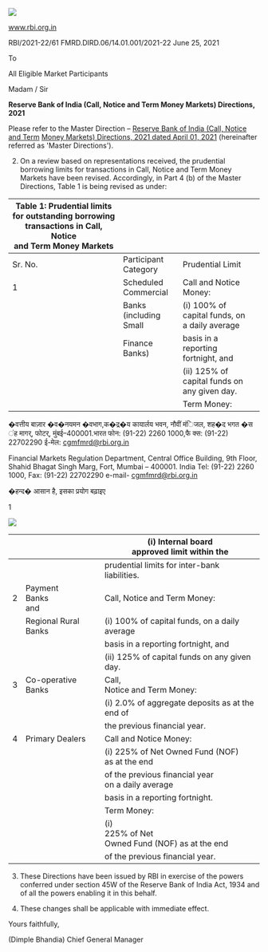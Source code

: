 ![](_page_0_Picture_0.jpeg)

www.rbi.org.in

RBI/2021-22/61 FMRD.DIRD.06/14.01.001/2021-22 June 25, 2021

To

All Eligible Market Participants

Madam / Sir

**Reserve Bank of India (Call, Notice and Term Money Markets) Directions, 2021**

Please refer to the Master Direction – [Reserve Bank of India \(Call, Notice and Term](https://www.rbi.org.in/Scripts/NotificationUser.aspx?Id=12061&Mode=0)  [Money Markets\) Directions, 2021 dated April 01, 2021](https://www.rbi.org.in/Scripts/NotificationUser.aspx?Id=12061&Mode=0) (hereinafter referred as 'Master Directions').

2. On a review based on representations received, the prudential borrowing limits for transactions in Call, Notice and Term Money Markets have been revised. Accordingly, in Part 4 (b) of the Master Directions, Table 1 is being revised as under:

| Table 1: Prudential limits for outstanding borrowing transactions in Call, Notice<br>and Term Money Markets |                              |                                               |  |
|-------------------------------------------------------------------------------------------------------------|------------------------------|-----------------------------------------------|--|
| Sr. No.                                                                                                     | Participant Category         | Prudential Limit                              |  |
| 1                                                                                                           | Scheduled<br>Commercial      | Call and Notice Money:                        |  |
|                                                                                                             | Banks<br>(including<br>Small | (i) 100% of capital funds, on a daily average |  |
|                                                                                                             | Finance Banks)               | basis in a reporting fortnight, and           |  |
|                                                                                                             |                              | (ii) 125% of capital funds on any given day.  |  |
|                                                                                                             |                              | Term Money:                                   |  |

�वत्तीय बाज़ार �व�नयमन �वभाग,क�द्र�य कायार्लय भवन, नौवीं मंिजल, शह�द भगत �स ंह मागर्, फोटर्, मुंबई–400001.भारत फोन: (91-22) 2260 1000,फै क्स: (91-22) 22702290 ई-मेल: [cgmfmrd@rbi.org.in](mailto:cgmfmrd@rbi.org.in)

Financial Markets Regulation Department, Central Office Building, 9th Floor, Shahid Bhagat Singh Marg, Fort, Mumbai – 400001. India Tel: (91-22) 2260 1000, Fax: (91-22) 22702290 e-mail- [cgmfmrd@rbi.org.in](mailto:cgmfmrd@rbi.org.in)

�हन्द� आसान है, इसका प्रयोग बढ़ाइए

1

![](_page_1_Picture_0.jpeg)

|   |                         | (i) Internal board<br>approved limit within the      |
|---|-------------------------|------------------------------------------------------|
|   |                         | prudential limits for inter-bank liabilities.        |
| 2 | Payment<br>Banks<br>and | Call, Notice and Term Money:                         |
|   | Regional Rural Banks    | (i) 100% of capital funds, on a daily average        |
|   |                         | basis in a reporting fortnight, and                  |
|   |                         | (ii) 125% of capital funds on any given day.         |
| 3 | Co-operative Banks      | Call,<br>Notice and Term Money:                      |
|   |                         | (i) 2.0% of aggregate deposits as at the end of      |
|   |                         | the previous financial year.                         |
| 4 | Primary Dealers         | Call and Notice Money:                               |
|   |                         | (i) 225% of Net Owned Fund (NOF)<br>as at the end    |
|   |                         | of the previous financial year<br>on a daily average |
|   |                         | basis in a reporting fortnight.                      |
|   |                         | Term Money:                                          |
|   |                         | (i)<br>225% of Net<br>Owned Fund (NOF) as at the end |
|   |                         | of the previous financial year.                      |

3. These Directions have been issued by RBI in exercise of the powers conferred under section 45W of the Reserve Bank of India Act, 1934 and of all the powers enabling it in this behalf.

4. These changes shall be applicable with immediate effect.

Yours faithfully,

(Dimple Bhandia) Chief General Manager